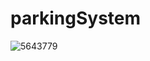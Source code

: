 # parkingSystem

![5643779](https://user-images.githubusercontent.com/88023478/177015475-eec41719-a307-4010-8a3d-030baa46653d.jpg)
